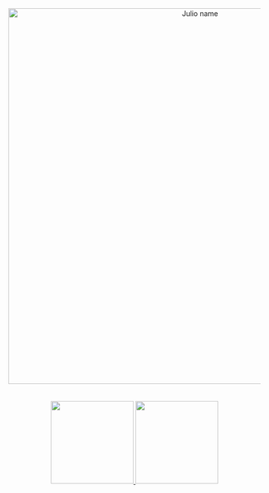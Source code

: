 <div align="center">
  <img align="center" alt="Julio name" width=750" src="https://cdn.discordapp.com/attachments/979089537756176397/991444381896806431/unknown.png">
</div>

<br>
<br>

<div align="center">
  <a href="https://github.com/ojuliocesar">
  <img height="165em" src="https://github-readme-stats.vercel.app/api?username=ojuliocesar&show_icons=true&theme=dracula&include_all_commits=true&count_private=true"/>
  <img height="165em" src="https://github-readme-stats.vercel.app/api/top-langs/?username=ojuliocesar&layout=compact&langs_count=7&theme=dracula"/>
</div>
